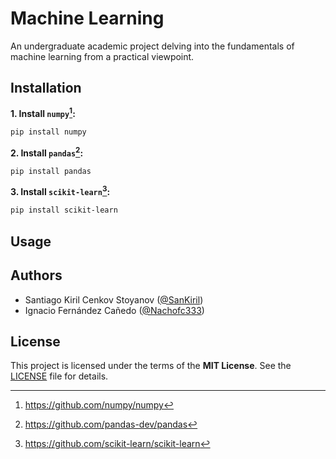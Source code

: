 # Machine Learning
An undergraduate academic project delving into the fundamentals of machine learning from a practical viewpoint.

## Installation
**1. Install `numpy`[^1]:**
```bash
pip install numpy
```

**2. Install `pandas`[^2]:**
```bash
pip install pandas
```

**3. Install `scikit-learn`[^3]:**
```bash
pip install scikit-learn
```


## Usage


## Authors
- Santiago Kiril Cenkov Stoyanov ([@SanKiril](https://github.com/SanKiril))
- Ignacio Fernández Cañedo ([@Nachofc333](https://github.com/Nachofc333))

## License
This project is licensed under the terms of the **MIT License**. See the [LICENSE](./LICENSE) file for details.

[^1]: https://github.com/numpy/numpy
[^2]: https://github.com/pandas-dev/pandas
[^3]: https://github.com/scikit-learn/scikit-learn
